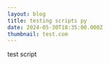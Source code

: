 ```yaml
---
layout: blog
title: testing scripts py
date: 2024-05-30T18:35:00.000Z
thumbnail: test.com
---
```

test script
